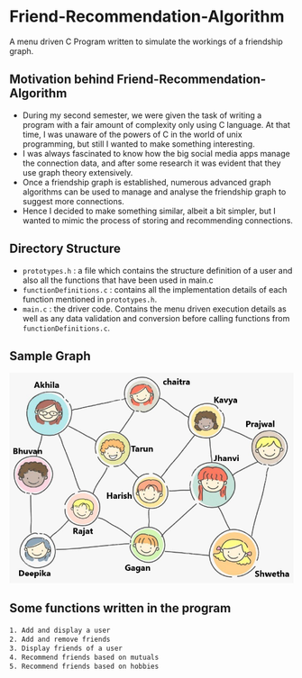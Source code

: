 # Friend-Recommendation-Algorithm
A menu driven C Program written to simulate the workings of a friendship graph.

## Motivation behind Friend-Recommendation-Algorithm
- During my second semester, we were given the task of writing a program with a fair amount of complexity only using C language. At that time, I was unaware of the powers of C in the world of unix programming, but still I wanted to make something interesting.
- I was always fascinated to know how the big social media apps manage the connection data, and after some research it was evident that they use graph theory extensively.
- Once a friendship graph is established, numerous advanced graph algorithms can be used to manage and analyse the friendship graph to suggest more connections.
- Hence I decided to make something similar, albeit a bit simpler, but I wanted to mimic the process of storing and recommending connections.

## Directory Structure
- `prototypes.h` : a file which contains the structure definition of a user and also all the functions that have been used in main.c
- `functionDefinitions.c` : contains all the implementation details of each function mentioned in `prototypes.h`.
- `main.c` : the driver code. Contains the menu driven execution details as well as any data validation and conversion before calling functions from `functionDefinitions.c`.

## Sample Graph

![Sample Graph](/sample.jpg)

## Some functions written in the program

<pre><code>1. Add and display a user
2. Add and remove friends
3. Display friends of a user
4. Recommend friends based on mutuals
5. Recommend friends based on hobbies</code></pre>

